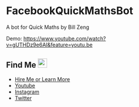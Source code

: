 # FacebookQuickMathsBot

A bot for Quick Maths by Bill Zeng

Demo: https://www.youtube.com/watch?v=gUTHDz9e6AI&feature=youtu.be

## Find Me <img src="https://imgur.com/download/FpDFVjy" width="25"> 

- [Hire Me or Learn More](https://williamambrozic.info)
- [Youtube](https://www.youtube.com/channel/UCL-VushY6SO0ofPTZ8iB3ag)
- [Instagram](https://www.instagram.com/williamambrozic)
- [Twitter](https://twitter.com/WilliamAmbrozic)
